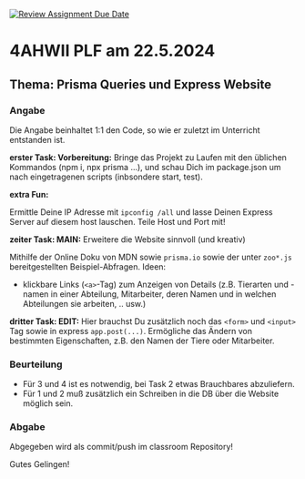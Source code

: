 [![Review Assignment Due Date](https://classroom.github.com/assets/deadline-readme-button-24ddc0f5d75046c5622901739e7c5dd533143b0c8e959d652212380cedb1ea36.svg)](https://classroom.github.com/a/vg_ChEdg)
# 4AHWII PLF am 22.5.2024

## Thema: Prisma Queries und Express Website

### Angabe

Die Angabe beinhaltet 1:1 den Code, so wie er zuletzt im Unterricht entstanden ist.

**erster Task: Vorbereitung:** Bringe das Projekt zu Laufen mit den üblichen
Kommandos (npm i, npx prisma ...), und schau Dich im package.json um nach
eingetragenen scripts (inbsondere start, test).

**extra Fun:**

Ermittle Deine IP Adresse mit `ipconfig /all` und lasse Deinen Express Server
auf diesem host lauschen. Teile Host und Port mit!

**zeiter Task: MAIN:** Erweitere die Website sinnvoll (und kreativ)

Mithilfe der Online Doku von MDN sowie `prisma.io` sowie der unter `zoo*.js`
bereitgestellten Beispiel-Abfragen. Ideen:

- klickbare Links (`<a>`-Tag) zum Anzeigen von Details (z.B. Tierarten und -namen
 in einer Abteilung, Mitarbeiter,  deren Namen und in welchen Abteilungen sie
 arbeiten,  .. usw.)

**dritter Task: EDIT:** Hier brauchst Du zusätzlich noch das `<form>` und
`<input>` Tag sowie in express `app.post(...)`. Ermögliche das Ändern von
bestimmten Eigenschaften, z.B. den Namen der Tiere oder Mitarbeiter.

### Beurteilung

- Für 3 und 4 ist es notwendig, bei Task 2 etwas Brauchbares abzuliefern.
- Für 1 und 2 muß zusätzlich ein Schreiben in die DB über die Website möglich sein.

### Abgabe

Abgegeben wird als commit/push im classroom Repository!

Gutes Gelingen!
